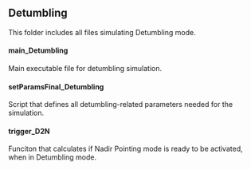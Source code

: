 ## Detumbling
This folder includes all files simulating Detumbling mode.

#### main_Detumbling
Main executable file for detumbling simulation.

#### setParamsFinal_Detumbling
Script that defines all detumbling-related parameters needed for the simulation.

#### trigger_D2N
Funciton that calculates if Nadir Pointing mode is ready to be activated, when in Detumbling mode.
 